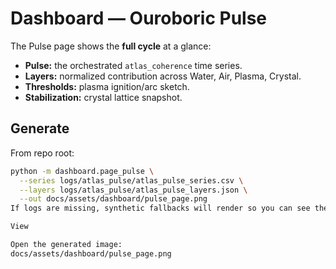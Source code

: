# Dashboard — Ouroboric Pulse

The Pulse page shows the **full cycle** at a glance:
- **Pulse:** the orchestrated `atlas_coherence` time series.
- **Layers:** normalized contribution across Water, Air, Plasma, Crystal.
- **Thresholds:** plasma ignition/arc sketch.
- **Stabilization:** crystal lattice snapshot.

## Generate

From repo root:

```bash
python -m dashboard.page_pulse \
  --series logs/atlas_pulse/atlas_pulse_series.csv \
  --layers logs/atlas_pulse/atlas_pulse_layers.json \
  --out docs/assets/dashboard/pulse_page.png
If logs are missing, synthetic fallbacks will render so you can see the layout.

View

Open the generated image:
docs/assets/dashboard/pulse_page.png
